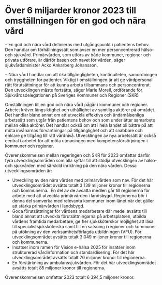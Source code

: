 # Över 6 miljarder kronor 2023 till omställningen för en god och nära vård

– En god och nära vård definieras med utgångspunkt i patientens behov. Den handlar om förhållningssätt som avser en mer personcentrerad hälso- och sjukvård. Primärvården, som utförs av både kommuner, regioner och privata utförare, är därför basen och navet för vården, säger sjukvårdsminister Acko Ankarberg Johansson.

­– Nära vård handlar om att öka tillgängligheten, kontinuiteten, samordningen och tryggheten för patienter. Viktigt i omställningen är att ge vårdpersonal rätt förutsättningar för att kunna arbeta tillsammans och personcentrerat. Den utvecklingen måste fortsätta, säger Marie Morell, ordförande för Sjukvårdsdelegationen på Sveriges Kommuner och Regioner (SKR)

Omställningen till en god och nära vård pågår i kommuner och regioner. Arbetet kräver långsiktighet och uthållighet av samtliga aktörer på området. Det handlar bland annat om att utveckla effektiva och ändamålsenliga arbetssätt som utgår från patientens behov och som underlättar samarbete mellan olika aktörer. Det handlar också om att i hela landet bli bättre på att möta invånarnas förväntningar på tillgänglighet och att snabbare och enklare ge tillgång till rätt vårdnivå. Utvecklingen av nya arbetssätt är också central i arbetet för att möta utmaningen med kompetensförsörjningen i kommuner och regioner.

Överenskommelsen mellan regeringen och SKR för 2023 omfattar därför fyra utvecklingsområden som alla syftar till att stödja utvecklingen av hälso- och sjukvården med särskild inriktning på den nära vården. Dessa utvecklingsområden är:

* Utveckling av den nära vården med primärvården som nav. För det här utvecklingsområdet avsätts totalt 3 139 miljoner kronor till regionerna och kommunerna.  En del av de avsatta medlen går till regionerna för arbete med att utveckla primärvården i landsbygd. Regionerna bör i denna del samverka med relevanta kommuner inom länet när det gäller att stärka primärvården i landsbygd.
* Goda förutsättningar för vårdens medarbetare där medel avsätts till bland annat att utveckla förutsättningarna på arbetsplatsen, utbilda vårdens framtida medarbetare, ge fler sjuksköterskor möjlighet att läsa till specialistsjuksköterska samt till en satsning i regioner och kommuner på utökning av den verksamhetsförlagda utbildningen (VFU). För utvecklingsområdet avsätts totalt 3 049 miljoner kronor till regionerna och kommunerna.
* Insatser inom ramen för Vision e-hälsa 2025 för insatser inom strukturerad vårdinformation och standardisering. För det här utvecklingsområdet avsätts totalt 70 miljoner kronor till regionerna.
* En förstärkning av ambulanssjukvården. För det här utvecklingsområdet avsätts totalt 85 miljoner kronor till regionerna.

Överenskommelsen omfattar 2023 totalt 6 394,5 miljoner kronor.
